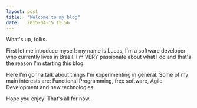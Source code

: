 ```yaml
---
layout: post
title:  "Welcome to my blog"
date:   2015-04-15 15:56
---
```


What's up, folks. 

First let me introduce myself:
my name is Lucas, I'm a software developer who currently lives in Brazil. I'm VERY passionate
about what I do and that's the reason I'm starting
this blog.

Here I'm gonna talk about things I'm experimenting
in general. Some of my main interests are: Functional Programming, free software, Agile Development and new technologies.

Hope you enjoy! That's all for now.